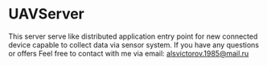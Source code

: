 # UAVServer

This server serve like distributed application entry point for new connected device capable to collect data via sensor system.
If you have any questions or offers Feel free to contact with me via email: alsvictorov.1985@mail.ru

